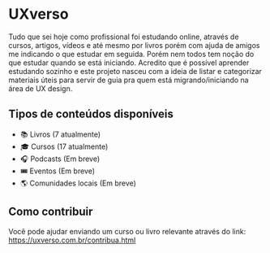 # UXverso

Tudo que sei hoje como profissional foi estudando online, através de cursos, artigos, vídeos e até mesmo por livros porém com ajuda de amigos me indicando o que estudar em seguida. Porém nem todos tem noção do que estudar quando se está iniciando. Acredito que é possível aprender estudando sozinho e este projeto nasceu com a ideia de listar e categorizar materiais úteis para servir de guia pra quem está migrando/iniciando na área de UX design.

## Tipos de conteúdos disponíveis
- 📚 Livros (7 atualmente)
- 🎓 Cursos (17 atualmente)
- 🎧 Podcasts (Em breve)
- 🎟 Eventos (Em breve)
- 🌎 Comunidades locais (Em breve)

## Como contribuir
Você pode ajudar enviando um curso ou livro relevante através do link:
https://uxverso.com.br/contribua.html
